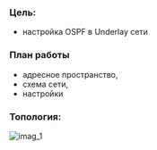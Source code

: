 ### Цель:
- настройка OSPF в Underlay сети

### План работы
- адресное пространство,
- схема сети,
- настройки

### Топология:
![imag_1]()
